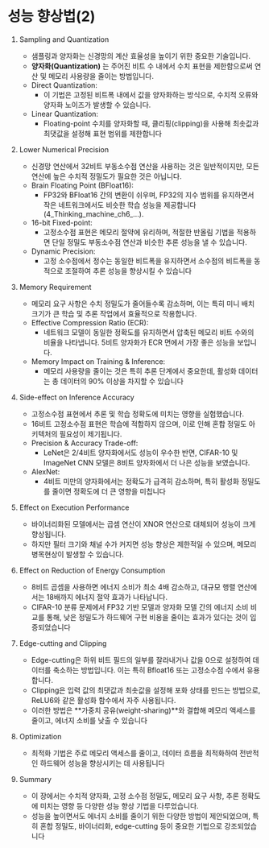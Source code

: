 # 성능 향상법(2)
1. Sampling and Quantization
   * 샘플링과 양자화는 신경망의 계산 효율성을 높이기 위한 중요한 기술입니다.
   * **양자화(Quantization)** 는 주어진 비트 수 내에서 수치 표현을 제한함으로써 연산 및 메모리 사용량을 줄이는 방법입니다.
   * Direct Quantization:
     * 이 기법은 고정된 비트폭 내에서 값을 양자화하는 방식으로, 수치적 오류와 양자화 노이즈가 발생할 수 있습니다.
   * Linear Quantization:
     * Floating-point 수치를 양자화할 때, 클리핑(clipping)을 사용해 최솟값과 최댓값을 설정해 표현 범위를 제한합니다

2. Lower Numerical Precision
   * 신경망 연산에서 32비트 부동소수점 연산을 사용하는 것은 일반적이지만, 모든 연산에 높은 수치적 정밀도가 필요한 것은 아닙니다.
   * Brain Floating Point (BFloat16):
     * FP32와 BFloat16 간의 변환이 쉬우며, FP32의 지수 범위를 유지하면서 작은 네트워크에서도 비슷한 학습 성능을 제공합니다​(4_Thinking_machine_ch6_…).
   * 16-bit Fixed-point:
     * 고정소수점 표현은 메모리 절약에 유리하며, 적절한 반올림 기법을 적용하면 단일 정밀도 부동소수점 연산과 비슷한 추론 성능을 낼 수 있습니다.
   * Dynamic Precision:
     * 고정 소수점에서 정수는 동일한 비트폭을 유지하면서 소수점의 비트폭을 동적으로 조절하여 추론 성능을 향상시킬 수 있습니다

3. Memory Requirement
   * 메모리 요구 사항은 수치 정밀도가 줄어들수록 감소하며, 이는 특히 미니 배치 크기가 큰 학습 및 추론 작업에서 효율적으로 작용합니다.
   * Effective Compression Ratio (ECR):
     * 네트워크 모델이 동일한 정확도를 유지하면서 압축된 메모리 비트 수와의 비율을 나타냅니다. 5비트 양자화가 ECR 면에서 가장 좋은 성능을 보입니다.
   * Memory Impact on Training & Inference:
     * 메모리 사용량을 줄이는 것은 특히 추론 단계에서 중요한데, 활성화 데이터는 총 데이터의 90% 이상을 차지할 수 있습니다

4. Side-effect on Inference Accuracy
   * 고정소수점 표현에서 추론 및 학습 정확도에 미치는 영향을 실험했습니다.
   * 16비트 고정소수점 표현은 학습에 적합하지 않으며, 이로 인해 혼합 정밀도 아키텍처의 필요성이 제기됩니다.
   * Precision & Accuracy Trade-off:
     * LeNet은 2/4비트 양자화에서도 성능이 우수한 반면, CIFAR-10 및 ImageNet CNN 모델은 8비트 양자화에서 더 나은 성능을 보였습니다.
   * AlexNet:
     * 4비트 미만의 양자화에서는 정확도가 급격히 감소하며, 특히 활성화 정밀도를 줄이면 정확도에 더 큰 영향을 미칩니다

5. Effect on Execution Performance
   * 바이너리화된 모델에서는 곱셈 연산이 XNOR 연산으로 대체되어 성능이 크게 향상됩니다.
   * 하지만 필터 크기와 채널 수가 커지면 성능 향상은 제한적일 수 있으며, 메모리 병목현상이 발생할 수 있습니다.
6. Effect on Reduction of Energy Consumption
   * 8비트 곱셈을 사용하면 에너지 소비가 최소 4배 감소하고, 대규모 행렬 연산에서는 18배까지 에너지 절약 효과가 나타납니다.
   * CIFAR-10 분류 문제에서 FP32 기반 모델과 양자화 모델 간의 에너지 소비 비교를 통해, 낮은 정밀도가 하드웨어 구현 비용을 줄이는 효과가 있다는 것이 입증되었습니다
7. Edge-cutting and Clipping
   * Edge-cutting은 하위 비트 필드의 일부를 잘라내거나 값을 0으로 설정하여 데이터를 축소하는 방법입니다. 이는 특히 Bfloat16 또는 고정소수점 수에서 유용합니다.
   * Clipping은 입력 값의 최댓값과 최솟값을 설정해 포화 상태를 만드는 방법으로, ReLU6와 같은 활성화 함수에서 자주 사용됩니다.
   * 이러한 방법은 **가중치 공유(weight-sharing)**와 결합해 메모리 액세스를 줄이고, 에너지 소비를 낮출 수 있습니다
8. Optimization
   * 최적화 기법은 주로 메모리 액세스를 줄이고, 데이터 흐름을 최적화하여 전반적인 하드웨어 성능을 향상시키는 데 사용됩니다
9. Summary
   * 이 장에서는 수치적 양자화, 고정 소수점 정밀도, 메모리 요구 사항, 추론 정확도에 미치는 영향 등 다양한 성능 향상 기법을 다루었습니다.
   * 성능을 높이면서도 에너지 소비를 줄이기 위한 다양한 방법이 제안되었으며, 특히 혼합 정밀도, 바이너리화, edge-cutting 등이 중요한 기법으로 강조되었습니다